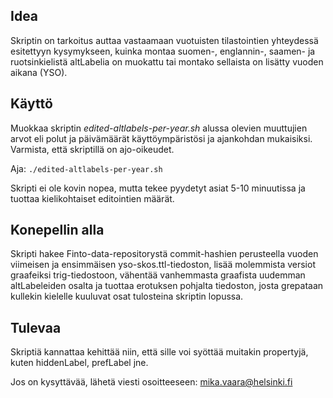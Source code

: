 ## Idea

Skriptin on tarkoitus auttaa vastaamaan vuotuisten tilastointien yhteydessä esitettyyn kysymykseen, kuinka montaa suomen-, englannin-, saamen- ja ruotsinkielistä altLabelia on muokattu tai montako sellaista on lisätty vuoden aikana (YSO).

## Käyttö

Muokkaa skriptin _edited-altlabels-per-year.sh_ alussa olevien muuttujien arvot eli polut ja päivämäärät käyttöympäristösi ja ajankohdan mukaisiksi. Varmista, että skriptillä on ajo-oikeudet.

Aja:
```./edited-altlabels-per-year.sh```

Skripti ei ole kovin nopea, mutta tekee pyydetyt asiat 5-10 minuutissa ja tuottaa kielikohtaiset editointien määrät.

## Konepellin alla
Skripti hakee Finto-data-repositorystä commit-hashien perusteella vuoden viimeisen ja ensimmäisen yso-skos.ttl-tiedoston, lisää molemmista versiot graafeiksi trig-tiedostoon, vähentää vanhemmasta graafista uudemman altLabeleiden osalta ja tuottaa erotuksen pohjalta tiedoston, josta grepataan kullekin kielelle kuuluvat osat tulosteina skriptin lopussa.

## Tulevaa
Skriptiä kannattaa kehittää niin, että sille voi syöttää muitakin propertyjä, kuten hiddenLabel, prefLabel jne.

Jos on kysyttävää, lähetä viesti osoitteeseen:
mika.vaara@helsinki.fi
